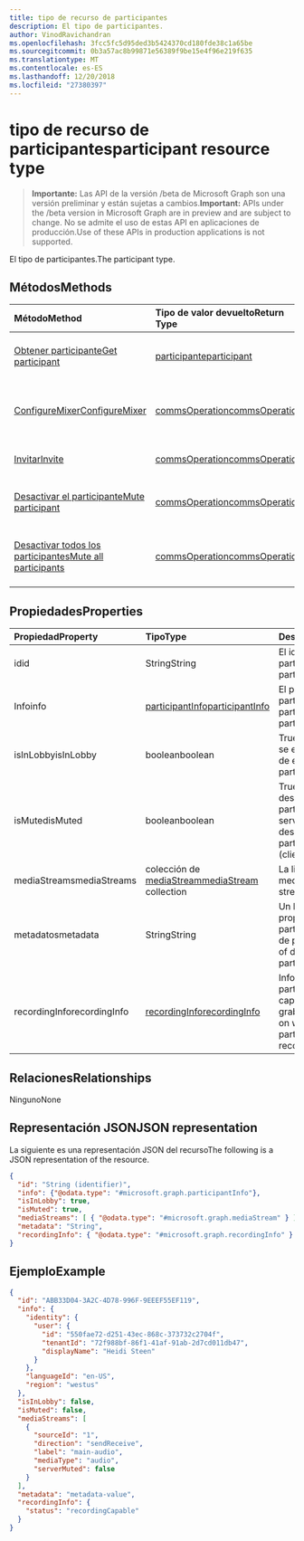 ```yaml
---
title: tipo de recurso de participantes
description: El tipo de participantes.
author: VinodRavichandran
ms.openlocfilehash: 3fcc5fc5d95ded3b5424370cd180fde38c1a65be
ms.sourcegitcommit: 0b3a57ac8b99871e56389f9be15e4f96e219f635
ms.translationtype: MT
ms.contentlocale: es-ES
ms.lasthandoff: 12/20/2018
ms.locfileid: "27380397"
---
```

# <a name="participant-resource-type"></a><span data-ttu-id="547be-103">tipo de recurso de participantes</span><span class="sxs-lookup"><span data-stu-id="547be-103">participant resource type</span></span>

> <span data-ttu-id="547be-104">**Importante:** Las API de la versión /beta de Microsoft Graph son una versión preliminar y están sujetas a cambios.</span><span class="sxs-lookup"><span data-stu-id="547be-104">**Important:** APIs under the /beta version in Microsoft Graph are in preview and are subject to change.</span></span> <span data-ttu-id="547be-105">No se admite el uso de estas API en aplicaciones de producción.</span><span class="sxs-lookup"><span data-stu-id="547be-105">Use of these APIs in production applications is not supported.</span></span>

<span data-ttu-id="547be-106">El tipo de participantes.</span><span class="sxs-lookup"><span data-stu-id="547be-106">The participant type.</span></span>

## <a name="methods"></a><span data-ttu-id="547be-107">Métodos</span><span class="sxs-lookup"><span data-stu-id="547be-107">Methods</span></span>

| <span data-ttu-id="547be-108">Método</span><span class="sxs-lookup"><span data-stu-id="547be-108">Method</span></span>                                                          | <span data-ttu-id="547be-109">Tipo de valor devuelto</span><span class="sxs-lookup"><span data-stu-id="547be-109">Return Type</span></span>                              | <span data-ttu-id="547be-110">Descripción</span><span class="sxs-lookup"><span data-stu-id="547be-110">Description</span></span>                                       |
|:----------------------------------------------------------------|:-----------------------------------------|:--------------------------------------------------|
| [<span data-ttu-id="547be-111">Obtener participante</span><span class="sxs-lookup"><span data-stu-id="547be-111">Get participant</span></span>](../api/participant-get.md)                    | [<span data-ttu-id="547be-112">participante</span><span class="sxs-lookup"><span data-stu-id="547be-112">participant</span></span>](participant.md)            | <span data-ttu-id="547be-113">Leer las propiedades del objeto **participante** .</span><span class="sxs-lookup"><span data-stu-id="547be-113">Read properties of the **participant** object.</span></span>    |
| [<span data-ttu-id="547be-114">ConfigureMixer</span><span class="sxs-lookup"><span data-stu-id="547be-114">ConfigureMixer</span></span>](../api/participant-configuremixer.md)          | [<span data-ttu-id="547be-115">commsOperation</span><span class="sxs-lookup"><span data-stu-id="547be-115">commsOperation</span></span>](commsoperation.md)      | <span data-ttu-id="547be-116">Configure el Mezclador de audio participante.</span><span class="sxs-lookup"><span data-stu-id="547be-116">Configure the participant audio mixer.</span></span>            |
| [<span data-ttu-id="547be-117">Invitar</span><span class="sxs-lookup"><span data-stu-id="547be-117">Invite</span></span>](../api/participant-invite.md)                          | [<span data-ttu-id="547be-118">commsOperation</span><span class="sxs-lookup"><span data-stu-id="547be-118">commsOperation</span></span>](commsoperation.md)      | <span data-ttu-id="547be-119">Invitar a un participante a la llamada.</span><span class="sxs-lookup"><span data-stu-id="547be-119">Invite a participant to the call.</span></span>                 |
| [<span data-ttu-id="547be-120">Desactivar el participante</span><span class="sxs-lookup"><span data-stu-id="547be-120">Mute participant</span></span>](../api/participant-mute.md)                  | [<span data-ttu-id="547be-121">commsOperation</span><span class="sxs-lookup"><span data-stu-id="547be-121">commsOperation</span></span>](commsoperation.md)      | <span data-ttu-id="547be-122">Desactivar a un participante en una llamada.</span><span class="sxs-lookup"><span data-stu-id="547be-122">Mute a participant in a call.</span></span>                     |
| [<span data-ttu-id="547be-123">Desactivar todos los participantes</span><span class="sxs-lookup"><span data-stu-id="547be-123">Mute all participants</span></span>](../api/participant-muteall.md)          | [<span data-ttu-id="547be-124">commsOperation</span><span class="sxs-lookup"><span data-stu-id="547be-124">commsOperation</span></span>](commsoperation.md)      | <span data-ttu-id="547be-125">Silenciar a todos los participantes en la reunión.</span><span class="sxs-lookup"><span data-stu-id="547be-125">Mute all the participants in the meeting.</span></span>         |

## <a name="properties"></a><span data-ttu-id="547be-126">Propiedades</span><span class="sxs-lookup"><span data-stu-id="547be-126">Properties</span></span>

| <span data-ttu-id="547be-127">Propiedad</span><span class="sxs-lookup"><span data-stu-id="547be-127">Property</span></span>             | <span data-ttu-id="547be-128">Tipo</span><span class="sxs-lookup"><span data-stu-id="547be-128">Type</span></span>                                     | <span data-ttu-id="547be-129">Descripción</span><span class="sxs-lookup"><span data-stu-id="547be-129">Description</span></span>                                                  |
| :------------------- | :--------------------------------------- | :------------------------------------------------------------|
| <span data-ttu-id="547be-130">id</span><span class="sxs-lookup"><span data-stu-id="547be-130">id</span></span>                   | <span data-ttu-id="547be-131">String</span><span class="sxs-lookup"><span data-stu-id="547be-131">String</span></span>                                   | <span data-ttu-id="547be-132">El identificador de participante.</span><span class="sxs-lookup"><span data-stu-id="547be-132">The participant id.</span></span>                                          |
| <span data-ttu-id="547be-133">Info</span><span class="sxs-lookup"><span data-stu-id="547be-133">info</span></span>                 | [<span data-ttu-id="547be-134">participantInfo</span><span class="sxs-lookup"><span data-stu-id="547be-134">participantInfo</span></span>](participantinfo.md)    | <span data-ttu-id="547be-135">El participante del participante.</span><span class="sxs-lookup"><span data-stu-id="547be-135">The participant of the participant.</span></span>                          |
| <span data-ttu-id="547be-136">isInLobby</span><span class="sxs-lookup"><span data-stu-id="547be-136">isInLobby</span></span>            | <span data-ttu-id="547be-137">boolean</span><span class="sxs-lookup"><span data-stu-id="547be-137">boolean</span></span>                                  | <span data-ttu-id="547be-138">True si el participante se encuentra en la sala de espera</span><span class="sxs-lookup"><span data-stu-id="547be-138">true if the participant is in lobby</span></span>                          |
| <span data-ttu-id="547be-139">isMuted</span><span class="sxs-lookup"><span data-stu-id="547be-139">isMuted</span></span>              | <span data-ttu-id="547be-140">boolean</span><span class="sxs-lookup"><span data-stu-id="547be-140">boolean</span></span>                                  | <span data-ttu-id="547be-141">True si se ha desactivado el participante (cliente o servidor ha desactivado)</span><span class="sxs-lookup"><span data-stu-id="547be-141">true if the participant is muted (client or server muted)</span></span>    |
| <span data-ttu-id="547be-142">mediaStreams</span><span class="sxs-lookup"><span data-stu-id="547be-142">mediaStreams</span></span>         | <span data-ttu-id="547be-143">colección de [mediaStream](mediastream.md)</span><span class="sxs-lookup"><span data-stu-id="547be-143">[mediaStream](mediastream.md) collection</span></span> | <span data-ttu-id="547be-144">La lista de flujos de medios.</span><span class="sxs-lookup"><span data-stu-id="547be-144">The list of media streams.</span></span>                                   |
| <span data-ttu-id="547be-145">metadatos</span><span class="sxs-lookup"><span data-stu-id="547be-145">metadata</span></span>             | <span data-ttu-id="547be-146">String</span><span class="sxs-lookup"><span data-stu-id="547be-146">String</span></span>                                   | <span data-ttu-id="547be-147">Un blob de datos proporcionados por el participante en la lista de participantes</span><span class="sxs-lookup"><span data-stu-id="547be-147">A blob of data provided by the participant in the roster</span></span>     |
| <span data-ttu-id="547be-148">recordingInfo</span><span class="sxs-lookup"><span data-stu-id="547be-148">recordingInfo</span></span>        | [<span data-ttu-id="547be-149">recordingInfo</span><span class="sxs-lookup"><span data-stu-id="547be-149">recordingInfo</span></span>](recordinginfo.md)        | <span data-ttu-id="547be-150">Información sobre si el participante tiene capacidad de grabación.</span><span class="sxs-lookup"><span data-stu-id="547be-150">Information on whether the participant has recording capability.</span></span> |

## <a name="relationships"></a><span data-ttu-id="547be-151">Relaciones</span><span class="sxs-lookup"><span data-stu-id="547be-151">Relationships</span></span>
<span data-ttu-id="547be-152">Ninguno</span><span class="sxs-lookup"><span data-stu-id="547be-152">None</span></span>

## <a name="json-representation"></a><span data-ttu-id="547be-153">Representación JSON</span><span class="sxs-lookup"><span data-stu-id="547be-153">JSON representation</span></span>

<span data-ttu-id="547be-154">La siguiente es una representación JSON del recurso</span><span class="sxs-lookup"><span data-stu-id="547be-154">The following is a JSON representation of the resource.</span></span>

<!-- {
  "blockType": "resource",
  "optionalProperties": [

  ],
  "@odata.type": "microsoft.graph.participant"
}-->
```json
{
  "id": "String (identifier)",
  "info": {"@odata.type": "#microsoft.graph.participantInfo"},
  "isInLobby": true,
  "isMuted": true,
  "mediaStreams": [ { "@odata.type": "#microsoft.graph.mediaStream" } ],
  "metadata": "String",
  "recordingInfo": { "@odata.type": "#microsoft.graph.recordingInfo" }
}
```

## <a name="example"></a><span data-ttu-id="547be-155">Ejemplo</span><span class="sxs-lookup"><span data-stu-id="547be-155">Example</span></span>

<!-- {
  "blockType": "example",
  "@odata.type": "microsoft.graph.participant"
}-->
```json
{
  "id": "ABB33D04-3A2C-4D78-996F-9EEEF55EF119",
  "info": {
    "identity": {
      "user": {
        "id": "550fae72-d251-43ec-868c-373732c2704f",
        "tenantId": "72f988bf-86f1-41af-91ab-2d7cd011db47",
        "displayName": "Heidi Steen"
      }
    },
    "languageId": "en-US",
    "region": "westus"
  },
  "isInLobby": false,
  "isMuted": false,
  "mediaStreams": [
    {
      "sourceId": "1",
      "direction": "sendReceive",
      "label": "main-audio",
      "mediaType": "audio",
      "serverMuted": false
    }
  ],
  "metadata": "metadata-value",
  "recordingInfo": {
    "status": "recordingCapable"
  }
}
```

<!-- uuid: 8fcb5dbc-d5aa-4681-8e31-b001d5168d79
2015-10-25 14:57:30 UTC -->
<!-- {
  "type": "#page.annotation",
  "description": "participant resource",
  "keywords": "",
  "section": "documentation",
  "tocPath": ""
}-->
